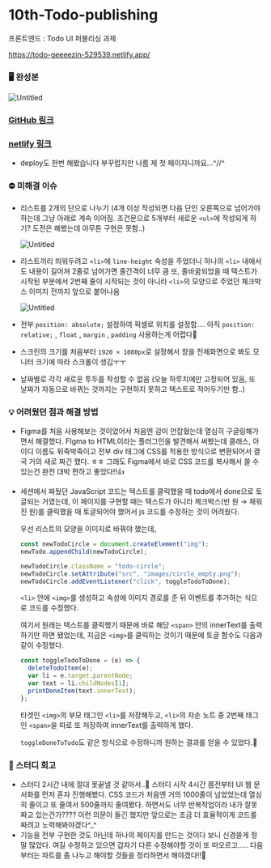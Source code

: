 # 10th-Todo-publishing
프론트엔드 : Todo UI 퍼블리싱 과제 

https://todo-geeeezin-529539.netlify.app/

### 🖥️ 완성본

![Untitled](https://s3-us-west-2.amazonaws.com/secure.notion-static.com/37c343d7-a32a-4454-9051-42fea6760654/Untitled.png)

### [GitHub 링크](https://github.com/529539/10th-Todo-publishing)

### [netlify 링크](https://todo-geeeezin-529539.netlify.app/)

- deploy도 한번 해봤습니다 부꾸럽지만 나름 제 첫 페이지니까요...^//^

### ⛔ 미해결 이슈

- 리스트를 2개의 단으로 나누기
(4개 이상 작성되면 다음 단인 오른쪽으로 넘어가야 하는데 그냥 아래로 계속 이어짐.
조건문으로 5개부터 새로운 `<ul>`에 작성되게 하기? 도전은 해봤는데 아무튼 구현은 못함..)
    
    ![Untitled](https://s3-us-west-2.amazonaws.com/secure.notion-static.com/fa2d6cc2-f6f6-4726-9e79-56998f0560ca/Untitled.png)
    
- 리스트끼리 띄워두려고 `<li>`에 `line-height` 속성을 주었더니
하나의 `<li>` 내에서도 내용이 길어져 2줄로 넘어가면 줄간격이 너무 큼
또, 줄바꿈되었을 때 텍스트가 시작된 부분에서 2번째 줄이 시작되는 것이 아니라
`<li>`의 모양으로 주었던 체크박스 이미지 전까지 앞으로 붙어나옴
    
    ![Untitled](https://s3-us-west-2.amazonaws.com/secure.notion-static.com/b2396391-96d5-45e2-9c57-300014b4c41e/Untitled.png)
    
- 전부 `position: absolute;` 설정하여 픽셀로 위치를 설정함....
아직 `position: relative;` , `float` , `margin` , `padding` 사용하는게 어렵다🥲
- 스크린의 크기를 처음부터 `1920 × 1080px`로 설정해서 창을 전체화면으로 봐도 모니터 크기에 따라 스크롤이 생김ㅜㅜ
- 날짜별로 각각 새로운 투두를 작성할 수 없음
(오늘 하루치에만 고정되어 있음, 또 날짜가 자동으로 바뀌는 것까지는 구현하지 못하고
텍스트로 적어두기만 함..)

### 💡 어려웠던 점과 해결 방법

- Figma를 처음 사용해보는 것이었어서 처음엔 감이 안잡혔는데 열심히 구글링해가면서 해결했다.
FIgma to HTML이라는 플러그인을 발견해서 써봤는데
클래스, 아이디 이름도 뒤죽박죽이고 전부 div 태그에 CSS를 적용한 방식으로 변환되어서 결국 거의 새로 짜긴 했다. ㅎㅎ
그래도 Figma에서 바로 CSS 코드를 복사해서 쓸 수 있는건 완전 대박 편하고 좋았다!!👍
- 세션에서 짜뒀던 JavaScript 코드는 텍스트를 클릭했을 때 todo에서 done으로 토글되는 거였는데, 이 페이지를 구현할 때는 텍스트가 아니라 체크박스(빈 원 → 채워진 원)를 클릭했을 때 토글되어야 했어서 js 코드를 수정하는 것이 어려웠다.
    
    우선 리스트의 모양을 이미지로 바꿔야 했는데,
    
    ```jsx
    const newTodoCircle = document.createElement("img");
    newTodo.appendChild(newTodoCircle);
    
    newTodoCircle.className = "todo-circle";
    newTodoCircle.setAttribute("src", "images/circle_empty.png");
    newTodoCircle.addEventListener("click", toggleTodoToDone);
    ```
    
    `<li>` 안에 `<img>`를 생성하고 속성에 이미지 경로를 준 뒤 이벤트를 추가하는 식으로 코드를 수정했다.
    
    여기서 원래는 텍스트를 클릭했기 때문에 바로 해당 `<span>` 안의 innerText를 출력하기만 하면 됐었는데, 지금은 `<img>`를 클릭하는 것이기 때문에 토글 함수도 다음과 같이 수정했다.
    
    ```jsx
    const toggleTodoToDone = (e) => {
      deleteTodoItem(e);
      var li = e.target.parentNode;
      var text = li.childNodes[1];
      printDoneItem(text.innerText);
    };
    ```
    
    타겟인 `<img>`의 부모 태그인 `<li>`를 저장해두고, `<li>`의 자손 노트 중 2번째 태그인 `<span>`을 따로 또 저장하여 innerText를 출력하게 했다.
    
    `toggleDoneToTodo`도 같은 방식으로 수정하니까 원하는 결과를 얻을 수 있었다.🎉
    

### 🔎 스터디 회고

- 스터디 2시간 내에 절대 못끝낼 것 같아서..🥲 스터디 시작 4시간 쯤전부터 UI 웹 문서화를 먼저 혼자 진행해봤다. CSS 코드가 처음엔 거의 1000줄이 넘었었는데 열심히 줄이고 또 줄여서 500줄까지 줄여봤다. 하면서도 너무 반복작업이라 내가 잘못 짜고 있는건가???? 이런 의문이 들긴 했지만 앞으로는 조금 더 효율적이게 코드를 짜려고 노력해봐야겠다^_^
- 기능을 전부 구현한 것도 아닌데 하나의 페이지를 만드는 것이다 보니 신경쓸게 정말 많았다. 여길 수정하고 있으면 갑자기 다른 수정해야할 것이 또 떠오르고..... 다음부터는 파트를 좀 나누고 해야할 것들을 정리하면서 해야겠다!!📝
